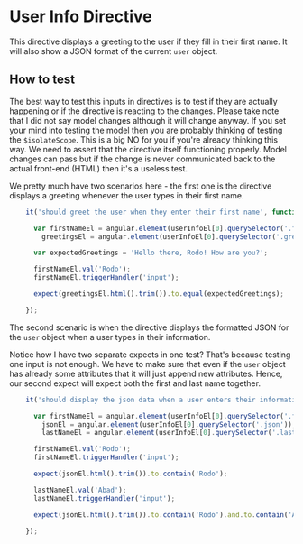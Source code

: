 # User Info Directive

This directive displays a greeting to the user if they fill in their first name. It will also show a JSON format of the current `user` object.

## How to test

The best way to test this inputs in directives is to test if they are actually happening or if the directive is reacting to the changes. Please take note that I did not say model changes although it will change anyway. If you set your mind into testing the model then you are probably thinking of testing the `$isolateScope`. This is a big NO for you if you're already thinking this way. We need to assert that the directive itself functioning properly. Model changes can pass but if the change is never communicated back to the actual front-end (HTML) then it's a useless test.

We pretty much have two scenarios here - the first one is the directive displays a greeting whenever the user types in their first name.

```javascript
    it('should greet the user when they enter their first name', function () {

      var firstNameEl = angular.element(userInfoEl[0].querySelector('.first-name')),
        greetingsEl = angular.element(userInfoEl[0].querySelector('.greetings'));

      var expectedGreetings = 'Hello there, Rodo! How are you?';

      firstNameEl.val('Rodo');
      firstNameEl.triggerHandler('input');

      expect(greetingsEl.html().trim()).to.equal(expectedGreetings);

    });
```

The second scenario is when the directive displays the formatted JSON for the `user` object when a user types in their information.

Notice how I have two separate expects in one test? That's because testing one input is not enough. We have to make sure that even if the `user` object has already some attributes that it will just append new attributes. Hence, our second expect will expect both the first and last name together.

```javascript
    it('should display the json data when a user enters their information', function () {

      var firstNameEl = angular.element(userInfoEl[0].querySelector('.first-name')),
        jsonEl = angular.element(userInfoEl[0].querySelector('.json')),
        lastNameEl = angular.element(userInfoEl[0].querySelector('.last-name'));

      firstNameEl.val('Rodo');
      firstNameEl.triggerHandler('input');

      expect(jsonEl.html().trim()).to.contain('Rodo');

      lastNameEl.val('Abad');
      lastNameEl.triggerHandler('input');

      expect(jsonEl.html().trim()).to.contain('Rodo').and.to.contain('Abad');

    });
```